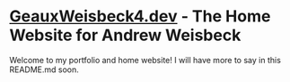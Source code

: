 # [GeauxWeisbeck4.dev](https://geauxweisbeck4.dev) - The Home Website for Andrew Weisbeck

Welcome to my portfolio and home website! I will have more to say in this README.md soon.
